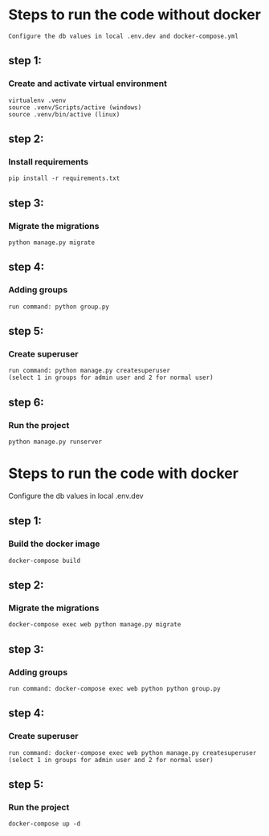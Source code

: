 # Steps to run the code without docker
~~~
Configure the db values in local .env.dev and docker-compose.yml
~~~
## step 1:
### Create and activate virtual environment
~~~
virtualenv .venv
source .venv/Scripts/active (windows)
source .venv/bin/active (linux)
~~~
## step 2:
### Install requirements
~~~
pip install -r requirements.txt
~~~
## step 3:
### Migrate the migrations
~~~
python manage.py migrate
~~~
## step 4:
### Adding groups
~~~
run command: python group.py
~~~
## step 5:
### Create superuser
~~~
run command: python manage.py createsuperuser
(select 1 in groups for admin user and 2 for normal user)
~~~
## step 6:
### Run the project
~~~
python manage.py runserver
~~~


# Steps to run the code with docker
Configure the db values in local .env.dev

## step 1:
### Build the docker image
~~~
docker-compose build
~~~

## step 2:
### Migrate the migrations
~~~
docker-compose exec web python manage.py migrate
~~~

## step 3:
### Adding groups
~~~
run command: docker-compose exec web python python group.py
~~~
## step 4:
### Create superuser
~~~
run command: docker-compose exec web python manage.py createsuperuser
(select 1 in groups for admin user and 2 for normal user)
~~~
## step 5:
### Run the project
~~~
docker-compose up -d
~~~